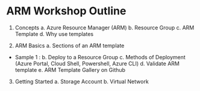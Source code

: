 # ARM Workshop Outline
1. Concepts
  a. Azure Resource Manager (ARM)
  b. Resource Group
  c. ARM Template
  d. Why use templates

2. ARM Basics
a. Sections of an ARM template
- Sample 1 : 
b. Deploy to a Resource Group
c. Methods of Deployment (Azure Portal, Cloud Shell, Powershell, Azure CLI)
d. Validate ARM template
e. ARM Template Gallery on Github

3. Getting Started
a. Storage Account
b. Virtual Network

